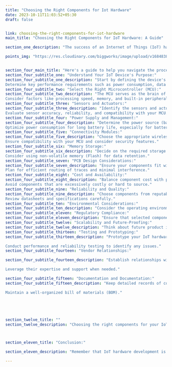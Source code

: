 ```yaml
---
title: "Choosing the Right Components for Iot Hardware"
date: 2023-10-11T11:03:52+05:30
draft: false


link: choosing-the-right-components-for-iot-hardware
main_title: "Choosing the Right Components for IoT Hardware: A Guide"

section_one_description: "The success of an Internet of Things (IoT) hardware project hinges on selecting the right components. Whether you're designing a smart device for healthcare, agriculture, or industrial automation, making informed component choices is essential."

points_img: "https://res.cloudinary.com/biggworks/image/upload/v1684838348/Group_11544_lwrsg0.png"


section_four_main_title: "Here's a guide to help you navigate the process."
section_four_subtitle_one: "Understand Your IoT Device's Purpose:"
section_four_subtitle_one_description: "Start by defining the device's primary function and intended use case.
Determine key performance requirements such as power consumption, data processing, and connectivity."
section_four_subtitle_two: "Select the Right Microcontroller (MCU):"
section_four_subtitle_two_description: "The MCU serves as the brain of your IoT device. Choose one that meets your power and processing needs.
Consider factors like processing speed, memory, and built-in peripherals (e.g., ADC, GPIO)."
section_four_subtitle_three: "Sensors and Actuators:"
section_four_subtitle_three_description: "Identify the sensors and actuators necessary for your device's functionality.
Evaluate sensor accuracy, reliability, and compatibility with your MCU."
section_four_subtitle_four: "Power Supply and Management:"
section_four_subtitle_four_description: "Determine the power source (battery, mains, or energy harvesting) and select a power management solution accordingly.
Optimize power consumption for long battery life, especially for battery-operated devices."
section_four_subtitle_five: "Connectivity Modules:"
section_four_subtitle_five_description: "Choose the appropriate wireless technology (Wi-Fi, Bluetooth, LoRa, etc.) based on range, data rate, and power requirements.
Ensure compatibility with your MCU and consider security features."
section_four_subtitle_six: "Memory Storage:"
section_four_subtitle_six_description: "Decide on the required storage capacity for data logging and firmware updates.
Consider using non-volatile memory (Flash) for data retention."
section_four_subtitle_seven: "PCB Design Considerations:"
section_four_subtitle_seven_description: "Ensure your components fit within the physical constraints of your PCB.
Plan for efficient routing of traces and minimal interference."
section_four_subtitle_eight: "Cost and Availability:"
section_four_subtitle_eight_description: "Balance component cost with performance and availability.
Avoid components that are excessively costly or hard to source."
section_four_subtitle_nine: "Reliability and Quality:"
section_four_subtitle_nine_description: "Choose components from reputable manufacturers known for quality and reliability.
Review datasheets and specifications carefully."
section_four_subtitle_ten: "Environmental Considerations:"
section_four_subtitle_ten_description: "Consider the operating environment, including temperature, humidity, and potential exposure to contaminants. Choose components rated for the specific conditions."
section_four_subtitle_eleven: "Regulatory Compliance:"
section_four_subtitle_eleven_description: "Ensure that selected components comply with industry standards and regulations. Verify certifications and documentation where applicable."
section_four_subtitle_twelve: "Scalability and Future-Proofing:"
section_four_subtitle_twelve_description: "Think about future product iterations and scalability. Select components that allow for flexibility and ease of upgrading."
section_four_subtitle_thirteen: "Testing and Prototyping:"
section_four_subtitle_thirteen_description: "Prototype your IoT hardware to validate component choices.

Conduct performance and reliability testing to identify any issues."
section_four_subtitle_fourteen: "Vendor Relationships:"

section_four_subtitle_fourteen_description: "Establish relationships with reliable component suppliers and distributors.

Leverage their expertise and support when needed."

section_four_subtitle_fifteen: "Documentation and Documentation:"
section_four_subtitle_fifteen_description: "Keep detailed records of component specifications, part numbers, and sources.

Maintain a well-organized bill of materials (BOM)."





section_twelve_title: ""
section_twelve_description: "Choosing the right components for your IoT hardware is a critical step in the development process. It impacts device performance, reliability, and ultimately, the success of your project. By following this guide and conducting thorough research, you can make informed decisions that lead to a robust and effective IoT device."



section_eleven_title: "Conclusion:"

section_eleven_description: "Remember that IoT hardware development is a dynamic field, and staying up to date with the latest component innovations and technologies is crucial. Regularly review your component choices to ensure they align with evolving industry standards and user expectations."

---
```


